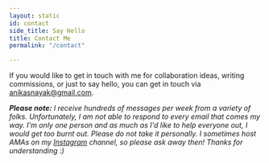 ```yaml
---
layout: static
id: contact
side_title: Say Hello
title: Contact Me
permalink: "/contact"

---
```

If you would like to get in touch with me for collaboration ideas, writing commissions, or just to say hello, you can get in touch via [anikasnayak@gmail.com](mailto:anikasnayak@gmail.com).

**_Please note:_** _I receive hundreds of messages per week from a variety of folks. Unfortunately, I am not able to respond to every email that comes my way. I'm only one person and as much as I'd like to help everyone out, I would get too burnt out. Please do not take it personally. I sometimes host AMAs on my_ [_Instagram_](https://www.instagram.com/anikasnayak/?hl=en) _channel, so please ask away then! Thanks for understanding :)_